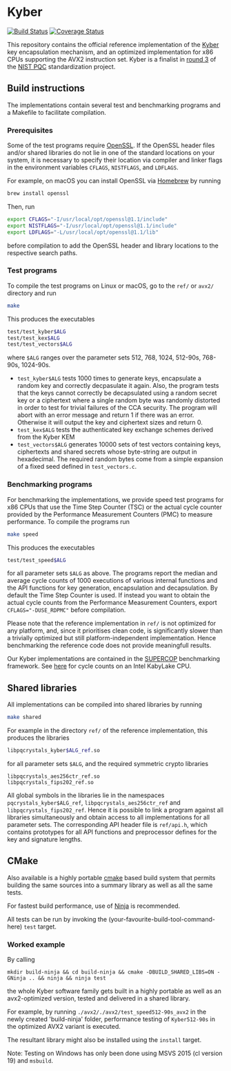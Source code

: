 # Kyber

[![Build Status](https://travis-ci.org/pq-crystals/kyber.svg?branch=master)](https://travis-ci.org/pq-crystals/kyber) [![Coverage Status](https://coveralls.io/repos/github/pq-crystals/kyber/badge.svg?branch=master)](https://coveralls.io/github/pq-crystals/kyber?branch=master)

This repository contains the official reference implementation of the [Kyber](https://www.pq-crystals.org/kyber/) key encapsulation mechanism, and an optimized implementation for x86 CPUs supporting the AVX2 instruction set. Kyber is a finalist in [round 3](https://csrc.nist.gov/Projects/post-quantum-cryptography/round-3-submissions) of the [NIST PQC](https://csrc.nist.gov/projects/post-quantum-cryptography) standardization project.

## Build instructions

The implementations contain several test and benchmarking programs and a Makefile to facilitate compilation.

### Prerequisites

Some of the test programs require [OpenSSL](https://openssl.org). If the OpenSSL header files and/or shared libraries do not lie in one of the standard locations on your system, it is necessary to specify their location via compiler and linker flags in the environment variables `CFLAGS`, `NISTFLAGS`, and `LDFLAGS`.

For example, on macOS you can install OpenSSL via [Homebrew](https://brew.sh) by running
```sh
brew install openssl
```
Then, run
```sh
export CFLAGS="-I/usr/local/opt/openssl@1.1/include"
export NISTFLAGS="-I/usr/local/opt/openssl@1.1/include"
export LDFLAGS="-L/usr/local/opt/openssl@1.1/lib"
```
before compilation to add the OpenSSL header and library locations to the respective search paths.

### Test programs

To compile the test programs on Linux or macOS, go to the `ref/` or `avx2/` directory and run
```sh
make
```
This produces the executables
```sh
test/test_kyber$ALG
test/test_kex$ALG
test/test_vectors$ALG
```
where `$ALG` ranges over the parameter sets 512, 768, 1024, 512-90s, 768-90s, 1024-90s.

* `test_kyber$ALG` tests 1000 times to generate keys, encapsulate a random key and correctly decpasulate it again. Also, the program tests that the keys cannot correctly be decapsulated using a random secret key or a ciphertext where a single random byte was randomly distorted in order to test for trivial failures of the CCA security. The program will abort with an error message and return 1 if there was an error. Otherwise it will output the key and ciphertext sizes and return 0.
* `test_kex$ALG` tests the authenticated key exchange schemes derived from the Kyber KEM
* `test_vectors$ALG` generates 10000 sets of test vectors containing keys, ciphertexts and shared secrets whose byte-string are output in hexadecimal. The required random bytes come from a simple expansion of a fixed seed defined in `test_vectors.c`.

### Benchmarking programs

For benchmarking the implementations, we provide speed test programs for x86 CPUs that use the Time Step Counter (TSC) or the actual cycle counter provided by the Performance Measurement Counters (PMC) to measure performance. To compile the programs run
```sh
make speed
```
This produces the executables
```sh
test/test_speed$ALG
```
for all parameter sets `$ALG` as above. The programs report the median and average cycle counts of 1000 executions of various internal functions and the API functions for key generation, encapsulation and decapsulation. By default the Time Step Counter is used. If instead you want to obtain the actual cycle counts from the Performance Measurement Counters, export `CFLAGS="-DUSE_RDPMC"` before compilation.

Please note that the reference implementation in `ref/` is not optimized for any platform, and, since it prioritises clean code, is significantly slower than a trivially optimized but still platform-independent implementation. Hence benchmarking the reference code does not provide meaningfull results.

Our Kyber implementations are contained in the [SUPERCOP](https://bench.cr.yp.to) benchmarking framework. See [here](http://bench.cr.yp.to/results-kem.html#amd64-kizomba) for cycle counts on an Intel KabyLake CPU.

## Shared libraries

All implementations can be compiled into shared libraries by running
```sh
make shared
```
For example in the directory `ref/` of the reference implementation, this produces the libraries
```sh
libpqcrystals_kyber$ALG_ref.so
```
for all parameter sets `$ALG`, and the required symmetric crypto libraries
```
libpqcrystals_aes256ctr_ref.so
libpqcrystals_fips202_ref.so
```
All global symbols in the libraries lie in the namespaces `pqcrystals_kyber$ALG_ref`, `libpqcrystals_aes256ctr_ref` and `libpqcrystals_fips202_ref`. Hence it is possible to link a program against all libraries simultaneously and obtain access to all implementations for all parameter sets. The corresponding API header file is `ref/api.h`, which contains prototypes for all API functions and preprocessor defines for the key and signature lengths.

## CMake

Also available is a highly portable [cmake](https://cmake.org) based build system that permits building the same sources into a summary library as well as all the same tests.

For fastest build performance, use of [Ninja](https://ninja-build.org) is recommended.

All tests can be run by invoking the (your-favourite-build-tool-command-here) `test` target.

### Worked example

By calling 
```
mkdir build-ninja && cd build-ninja && cmake -DBUILD_SHARED_LIBS=ON -GNinja .. && ninja && ninja test
```

the whole Kyber software family gets built in a highly portable as well as an avx2-optimized version, tested and delivered in a shared library.

For example, by running `./avx2/./avx2/test_speed512-90s_avx2` in the newly created 'build-ninja' folder, performance testing of `Kyber512-90s` in the optimized AVX2 variant is executed.

The resultant library might also be installed using the `install` target.

Note: Testing on Windows has only been done using MSVS 2015 (cl version 19) and `msbuild`.
